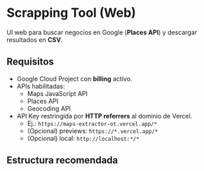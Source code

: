 # Scrapping Tool (Web)

UI web para buscar negocios en Google (**Places API**) y descargar resultados en **CSV**.

## Requisitos
- Google Cloud Project con **billing** activo.
- APIs habilitadas:
  - Maps JavaScript API
  - Places API
  - Geocoding API
- API Key restringida por **HTTP referrers** al dominio de Vercel.
  - Ej.: `https://maps-extractor-ot.vercel.app/*`
  - (Opcional) previews: `https://*.vercel.app/*`
  - (Opcional) local: `http://localhost:*/*`

## Estructura recomendada
